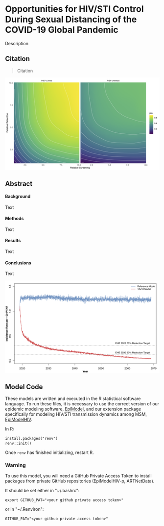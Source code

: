 # Opportunities for HIV/STI Control During Sexual Distancing of the COVID-19 Global Pandemic

Description

## Citation

> Citation

<img src="https://github.com/EpiModel/CombPrev/raw/master/analysis/fig/Figure2.png">

## Abstract

#### Background
Text

#### Methods 	
Text

#### Results 	
Text

#### Conclusions 	
Text

<img src="https://github.com/EpiModel/CombPrev/raw/master/analysis/fig/Figure3.png">

## Model Code

These models are written and executed in the R statistical software language.
To run these files, it is necessary to use the correct version of our epidemic 
modeling software, [EpiModel](http://epimodel.org/), and our extension package 
specifically for modeling HIV/STI transmission dynamics among MSM,
[EpiModelHIV](http://github.com/statnet/EpiModelHIV).


In R:

```
install.packages("renv")
renv::init()
```

Once `renv` has finished initializing, restart R.

### Warning 

To use this model, you will need a GitHub Private Access Token to install 
packages from private GitHub repositories (EpiModelHIV-p, ARTNetData).

It should be set either in "~/.bashrc":

```
export GITHUB_PAT="<your github private access token>"
```

or in "~/.Renviron":

```
GITHUB_PAT="<your github private access token>"

```



